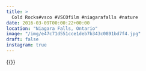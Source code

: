 ```yaml
---
title: >
  Cold Rocks#vsco #VSCOfilm #niagarafalls #nature
date: 2016-03-09T00:00:22+00:00
location: "Niagara Falls, Ontario"
image: "/img/e47c71d551cce1deb7b343c0891bd7f4.jpg"
draft: false
instagram: true
---
```


{{<photo src="/img/e47c71d551cce1deb7b343c0891bd7f4.jpg">}}

